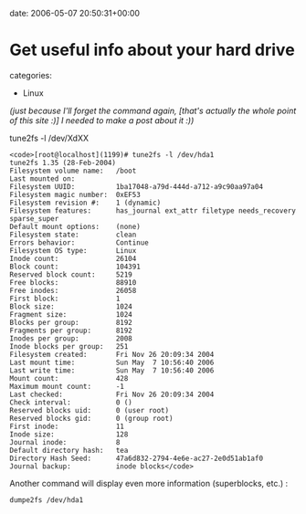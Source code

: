 


date: 2006-05-07 20:50:31+00:00


# Get useful info about your hard drive

categories:
- Linux


_(just because I'll forget the command again, [that's actually the whole point of this site :)] I needed to make a post about it :))_

tune2fs -l /dev/XdXX


    
    <code>[root@localhost](1199)# tune2fs -l /dev/hda1
    tune2fs 1.35 (28-Feb-2004)
    Filesystem volume name:   /boot
    Last mounted on:          
    Filesystem UUID:          1ba17048-a79d-444d-a712-a9c90aa97a04
    Filesystem magic number:  0xEF53
    Filesystem revision #:    1 (dynamic)
    Filesystem features:      has_journal ext_attr filetype needs_recovery sparse_super
    Default mount options:    (none)
    Filesystem state:         clean
    Errors behavior:          Continue
    Filesystem OS type:       Linux
    Inode count:              26104
    Block count:              104391
    Reserved block count:     5219
    Free blocks:              88910
    Free inodes:              26058
    First block:              1
    Block size:               1024
    Fragment size:            1024
    Blocks per group:         8192
    Fragments per group:      8192
    Inodes per group:         2008
    Inode blocks per group:   251
    Filesystem created:       Fri Nov 26 20:09:34 2004
    Last mount time:          Sun May  7 10:56:40 2006
    Last write time:          Sun May  7 10:56:40 2006
    Mount count:              428
    Maximum mount count:      -1
    Last checked:             Fri Nov 26 20:09:34 2004
    Check interval:           0 ()
    Reserved blocks uid:      0 (user root)
    Reserved blocks gid:      0 (group root)
    First inode:              11
    Inode size:               128
    Journal inode:            8
    Default directory hash:   tea
    Directory Hash Seed:      47a6d832-2794-4e6e-ac27-2e0d51ab1af0
    Journal backup:           inode blocks</code>




Another command will display even more information (superblocks, etc.) :

`dumpe2fs /dev/hda1`
